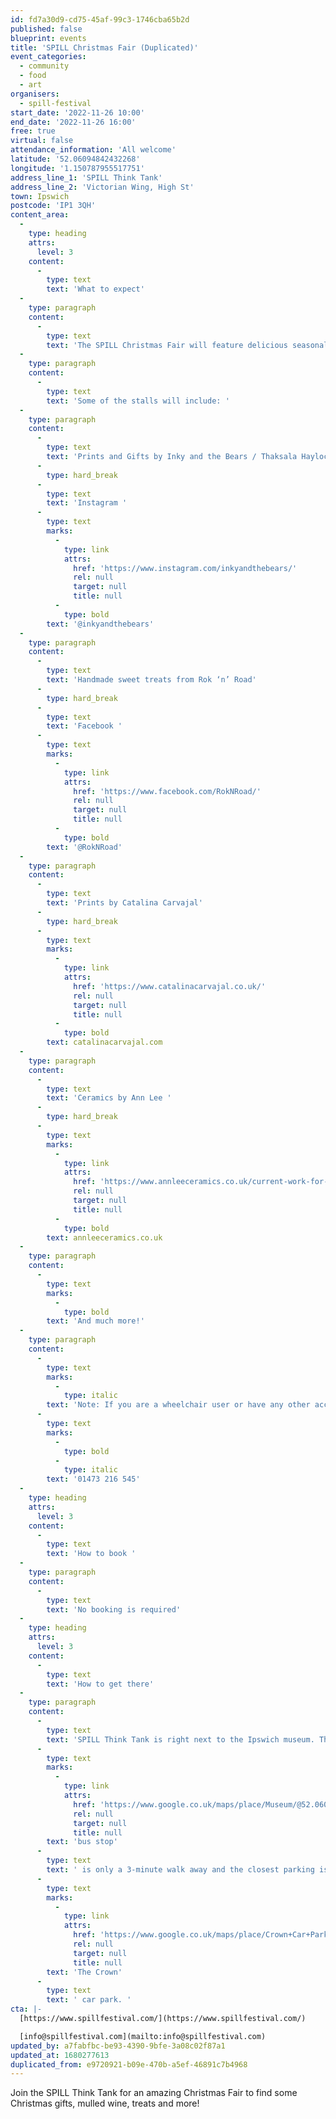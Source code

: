 ```yaml
---
id: fd7a30d9-cd75-45af-99c3-1746cba65b2d
published: false
blueprint: events
title: 'SPILL Christmas Fair (Duplicated)'
event_categories:
  - community
  - food
  - art
organisers:
  - spill-festival
start_date: '2022-11-26 10:00'
end_date: '2022-11-26 16:00'
free: true
virtual: false
attendance_information: 'All welcome'
latitude: '52.06094842432268'
longitude: '1.150787955517751'
address_line_1: 'SPILL Think Tank'
address_line_2: 'Victorian Wing​, High St'
town: Ipswich
postcode: 'IP1 3QH'
content_area:
  -
    type: heading
    attrs:
      level: 3
    content:
      -
        type: text
        text: 'What to expect'
  -
    type: paragraph
    content:
      -
        type: text
        text: 'The SPILL Christmas Fair will feature delicious seasonal treats, and stalls from local artists and makers - selling prints, artwork and crafts. Find fantastic gifts, enjoy a mince pie and listen to Christmas tunes from our in-house DJ.'
  -
    type: paragraph
    content:
      -
        type: text
        text: 'Some of the stalls will include: '
  -
    type: paragraph
    content:
      -
        type: text
        text: 'Prints and Gifts by Inky and the Bears / Thaksala Haylock'
      -
        type: hard_break
      -
        type: text
        text: 'Instagram '
      -
        type: text
        marks:
          -
            type: link
            attrs:
              href: 'https://www.instagram.com/inkyandthebears/'
              rel: null
              target: null
              title: null
          -
            type: bold
        text: '@inkyandthebears'
  -
    type: paragraph
    content:
      -
        type: text
        text: 'Handmade sweet treats from Rok ‘n’ Road'
      -
        type: hard_break
      -
        type: text
        text: 'Facebook '
      -
        type: text
        marks:
          -
            type: link
            attrs:
              href: 'https://www.facebook.com/RokNRoad/'
              rel: null
              target: null
              title: null
          -
            type: bold
        text: '@RokNRoad'
  -
    type: paragraph
    content:
      -
        type: text
        text: 'Prints by Catalina Carvajal'
      -
        type: hard_break
      -
        type: text
        marks:
          -
            type: link
            attrs:
              href: 'https://www.catalinacarvajal.co.uk/'
              rel: null
              target: null
              title: null
          -
            type: bold
        text: catalinacarvajal.com
  -
    type: paragraph
    content:
      -
        type: text
        text: 'Ceramics by Ann Lee '
      -
        type: hard_break
      -
        type: text
        marks:
          -
            type: link
            attrs:
              href: 'https://www.annleeceramics.co.uk/current-work-for-sale'
              rel: null
              target: null
              title: null
          -
            type: bold
        text: annleeceramics.co.uk
  -
    type: paragraph
    content:
      -
        type: text
        marks:
          -
            type: bold
        text: 'And much more!'
  -
    type: paragraph
    content:
      -
        type: text
        marks:
          -
            type: italic
        text: 'Note: If you are a wheelchair user or have any other access requirements you would like to discuss with us before your visit, please call '
      -
        type: text
        marks:
          -
            type: bold
          -
            type: italic
        text: '01473 216 545'
  -
    type: heading
    attrs:
      level: 3
    content:
      -
        type: text
        text: 'How to book '
  -
    type: paragraph
    content:
      -
        type: text
        text: 'No booking is required'
  -
    type: heading
    attrs:
      level: 3
    content:
      -
        type: text
        text: 'How to get there'
  -
    type: paragraph
    content:
      -
        type: text
        text: 'SPILL Think Tank is right next to the Ipswich museum. The closest '
      -
        type: text
        marks:
          -
            type: link
            attrs:
              href: 'https://www.google.co.uk/maps/place/Museum/@52.0606482,1.1502627,18.83z/data=!4m12!1m6!3m5!1s0x47d9a1d28b0e3903:0xcc28aeb4cb01b07c!2sSPILL+Think+Tank!8m2!3d52.0607945!4d1.1507401!3m4!1s0x47d9a1d2f3189d57:0xb23d7708dd715350!8m2!3d52.060497!4d1.15128'
              rel: null
              target: null
              title: null
        text: 'bus stop'
      -
        type: text
        text: ' is only a 3-minute walk away and the closest parking is the '
      -
        type: text
        marks:
          -
            type: link
            attrs:
              href: 'https://www.google.co.uk/maps/place/Crown+Car+Park/@52.0600684,1.1490203,17.58z/data=!4m22!1m16!4m15!1m6!1m2!1s0x47d9a1d28b0e3903:0xcc28aeb4cb01b07c!2sSPILL+Think+Tank,+Victorian+Wing%E2%80%8B,+High+St,+Ipswich+IP1+3QH!2m2!1d1.1507401!2d52.0607945!1m6!1m2!1s0x47d9a1cd5d8f1e39:0xbff6926cb6aa9ee7!2sSt+Matthews+Street+Adjacent+Ipswich+Furniture+Project,+Ipswich,+Ipswich+IP1+3EU!2m2!1d1.1490037!2d52.0595276!3e3!3m4!1s0x47d9a1d2e3079235:0x3be477b8f9b3a15f!8m2!3d52.0601593!4d1.1525313https://www.google.co.uk/maps/place/Crown+Car+Park/@52.0600684,1.1490203,17.58z/data=!4m22!1m16!4m15!1m6!1m2!1s0x47d9a1d28b0e3903:0xcc28aeb4cb01b07c!2sSPILL+Think+Tank,+Victorian+Wing%E2%80%8B,+High+St,+Ipswich+IP1+3QH!2m2!1d1.1507401!2d52.0607945!1m6!1m2!1s0x47d9a1cd5d8f1e39:0xbff6926cb6aa9ee7!2sSt+Matthews+Street+Adjacent+Ipswich+Furniture+Project,+Ipswich,+Ipswich+IP1+3EU!2m2!1d1.1490037!2d52.0595276!3e3!3m4!1s0x47d9a1d2e3079235:0x3be477b8f9b3a15f!8m2!3d52.0601593!4d1.1525313'
              rel: null
              target: null
              title: null
        text: 'The Crown'
      -
        type: text
        text: ' car park. '
cta: |-
  [https://www.spillfestival.com/](https://www.spillfestival.com/)

  [info@spillfestival.com](mailto:info@spillfestival.com)
updated_by: a7fabfbc-be93-4390-9bfe-3a08c02f87a1
updated_at: 1680277613
duplicated_from: e9720921-b09e-470b-a5ef-46891c7b4968
---
```

Join the SPILL Think Tank for an amazing Christmas Fair to find some Christmas gifts, mulled wine, treats and more!